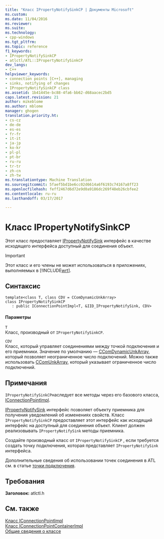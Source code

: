 ```yaml
---
title: "Класс IPropertyNotifySinkCP | Документы Microsoft"
ms.custom: 
ms.date: 11/04/2016
ms.reviewer: 
ms.suite: 
ms.technology:
- cpp-windows
ms.tgt_pltfrm: 
ms.topic: reference
f1_keywords:
- IPropertyNotifySinkCP
- atlctl/ATL::IPropertyNotifySinkCP
dev_langs:
- C++
helpviewer_keywords:
- connection points [C++], managing
- sinks, notifying of changes
- IPropertyNotifySinkCP class
ms.assetid: 1b41445e-bc88-4fa6-bb62-d68aacec2bd5
caps.latest.revision: 21
author: mikeblome
ms.author: mblome
manager: ghogen
translation.priority.ht:
- cs-cz
- de-de
- es-es
- fr-fr
- it-it
- ja-jp
- ko-kr
- pl-pl
- pt-br
- ru-ru
- tr-tr
- zh-cn
- zh-tw
ms.translationtype: Machine Translation
ms.sourcegitcommit: 5faef5bd1be6cc02d6614a6f6193c74167a8ff23
ms.openlocfilehash: feff2467d6d72e9d0a9186dc269f48eb26cbfee2
ms.contentlocale: ru-ru
ms.lasthandoff: 03/17/2017

---
```

# <a name="ipropertynotifysinkcp-class"></a>Класс IPropertyNotifySinkCP
Этот класс предоставляет [IPropertyNotifySink](http://msdn.microsoft.com/library/windows/desktop/ms692638) интерфейс в качестве исходящего интерфейса доступный для соединения объект.  
  
> [!IMPORTANT]
>  Этот класс и его члены не может использоваться в приложениях, выполняемых в [!INCLUDE[wrt](../../atl/reference/includes/wrt_md.md)].  
  
## <a name="syntax"></a>Синтаксис  
  
```
template<class T, class CDV = CComDynamicUnkArray>  
class IPropertyNotifySinkCP 
   : public IConnectionPointImpl<T, &IID_IPropertyNotifySink, CDV>
```    
  
#### <a name="parameters"></a>Параметры  
 `T`  
 Класс, производный от `IPropertyNotifySinkCP`.  
  
 `CDV`  
 Класс, который управляет соединениями между точкой подключения и его приемники. Значение по умолчанию — [CComDynamicUnkArray](../../atl/reference/ccomdynamicunkarray-class.md), который позволяет неограниченное число подключений. Можно также использовать [CComUnkArray](../../atl/reference/ccomunkarray-class.md), который указывает ограниченное число подключений.  
  
## <a name="remarks"></a>Примечания  
 `IPropertyNotifySinkCP`наследует все методы через его базового класса, [IConnectionPointImpl](../../atl/reference/iconnectionpointimpl-class.md).  
  
 [IPropertyNotifySink](http://msdn.microsoft.com/library/windows/desktop/ms692638) интерфейс позволяет объекту приемника для получения уведомлений об изменениях свойств. Класс `IPropertyNotifySinkCP` предоставляет этот интерфейс как исходящий интерфейс на доступный для соединения объект. Клиент должен реализовывать `IPropertyNotifySink` методы приемника.  
  
 Создайте производный класс от `IPropertyNotifySinkCP` , если требуется создать точку подключения, которая представляет `IPropertyNotifySink` интерфейса.  
  
 Дополнительные сведения об использовании точек соединения в ATL см. в статье [точки подключения](../../atl/atl-connection-points.md).  
  
## <a name="requirements"></a>Требования  
 **Заголовок:** atlctl.h  
  
## <a name="see-also"></a>См. также  
 [Класс IConnectionPointImpl](../../atl/reference/iconnectionpointimpl-class.md)   
 [Класс IConnectionPointContainerImpl](../../atl/reference/iconnectionpointcontainerimpl-class.md)   
 [Общие сведения о классе](../../atl/atl-class-overview.md)


